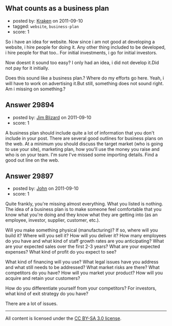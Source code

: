 ## What counts as a business plan

- posted by: [Kraken](https://stackexchange.com/users/-1/11701-kraken) on 2011-09-10
- tagged: `website`, `business-plan`
- score: 1

So i have an idea for website.
Now since i am not good at developing a website, i hire people for doing it.
Any other thing included to be developed, i hire people for that too..
For initial investments, i go for initial investors.

Now doesnt it sound too easy? 
I only had an idea, i did not develop it.Did not pay for it initially.

Does this sound like a business plan.? Where do my efforts go here.
Yeah, i will have to work on advertising it.But still, something does not sound right.
Am i missing on something.?


## Answer 29894

- posted by: [Jim Blizard](https://stackexchange.com/users/-1/1309-jim-blizard) on 2011-09-10
- score: 1

A business plan should include quite a lot of information that you don't include in your post. There are several good outlines for business plans on the web. At a minimum you should discuss the target market (who is going to use your site), marketing plan, how you'll use the money you raise and who is on your team. I'm sure I've missed some importing details. Find a good out line on the web.



## Answer 29897

- posted by: [John](https://stackexchange.com/users/-1/13157-john) on 2011-09-10
- score: 1

Quite frankly, you're missing almost everything. What you listed is nothing. The idea of a business plan is to make someone feel comfortable that you know what you're doing and they know what they are getting into (as an employee, investor, supplier, customer, etc.).

Will you make something physical (manufacturing)? If so, where will you build it? Where will you sell it? How will you deliver it? How many employees do you have and what kind of staff growth rates are you anticipating? What are your expected sales over the first 2-3 years? What are your expected expenses? What kind of profit do you expect to see?

What kind of financing will you use? What legal issues have you address and what still needs to be addressed? What market risks are there? What competitors do you have? How will you market your product? How will you acquire and retain your customers? 

How do you differentiate yourself from your competitors? For investors, what kind of exit strategy do you have? 

There are a lot of issues.



---

All content is licensed under the [CC BY-SA 3.0 license](https://creativecommons.org/licenses/by-sa/3.0/).
